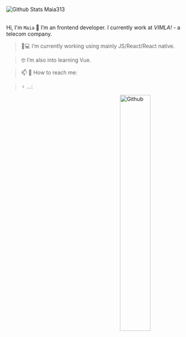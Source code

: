  ![Github Stats Maia313](https://github-readme-stats.vercel.app/api?username=Maia313&show_icons=true&title_color=FEE9DF&icon_color=067E7B&text_color=FEE9DF&bg_color=9ACD32)  
</br>


Hi, I'm `Maia` 👋
I’m an frontend developer. I currently work at _VIMLA!_ - a telecom company.


> 📱💻 I’m currently working using mainly JS/React/React native.

> 🤓 I’m also into learning Vue.

> 📫 💬 How to reach me: 

> ♀️ ...: 
<img width="40%" align="right" alt="Github" src="https://raw.githubusercontent.com/onimur/.github/master/.resources/git-header.svg" />
